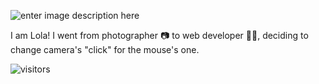 ![enter image description here](https://i.ibb.co/nfyL6zq/hello.png)

I am Lola! I went from photographer 📷 to web developer 👩‍💻, deciding to change camera's "click" for the mouse's one.


   ![visitors](https://visitor-badge.glitch.me/badge?page_id=lolarufino&left_color=green&right_color=red)
